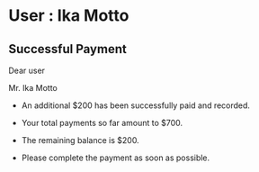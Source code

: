 User : Ika Motto
=============

Successful Payment
---------------------

Dear user

Mr. Ika Motto

* An additional $200 has been successfully paid and recorded.
* Your total payments so far amount to $700.
* The remaining balance is $200.
* Please complete the payment as soon as possible.
  
  
  ##
